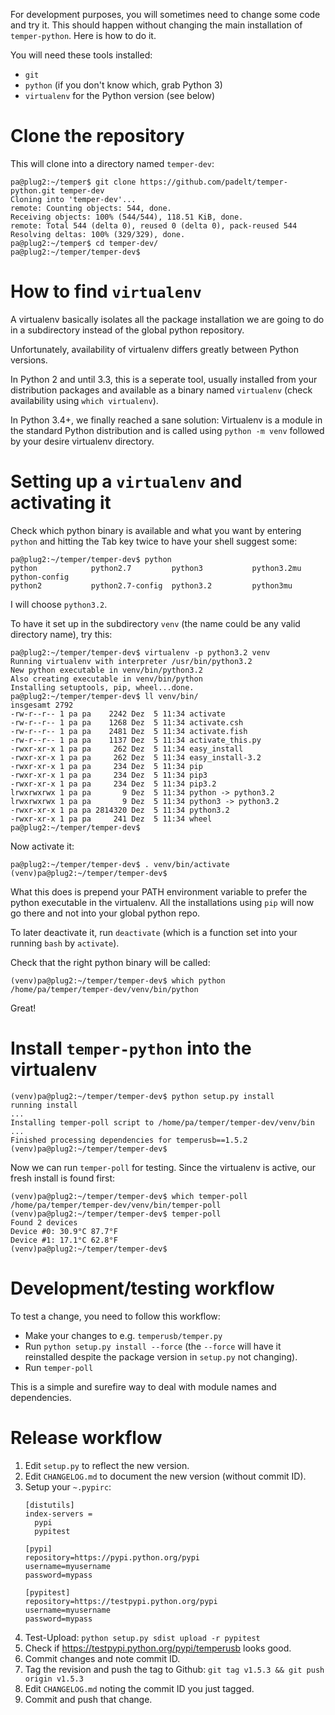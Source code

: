 For development purposes, you will sometimes need to change some code and try it.
This should happen without changing the main installation of `temper-python`.
Here is how to do it.

You will need these tools installed:

- `git`
- `python` (if you don't know which, grab Python 3)
- `virtualenv` for the Python version (see below)

# Clone the repository

This will clone into a directory named `temper-dev`:

```
pa@plug2:~/temper$ git clone https://github.com/padelt/temper-python.git temper-dev
Cloning into 'temper-dev'...
remote: Counting objects: 544, done.
Receiving objects: 100% (544/544), 118.51 KiB, done.
remote: Total 544 (delta 0), reused 0 (delta 0), pack-reused 544
Resolving deltas: 100% (329/329), done.
pa@plug2:~/temper$ cd temper-dev/
pa@plug2:~/temper/temper-dev$
```

# How to find `virtualenv`

A virtualenv basically isolates all the package installation we are going to do
in a subdirectory instead of the global python repository.

Unfortunately, availability of virtualenv differs greatly between Python versions.

In Python 2 and until 3.3, this is a seperate tool, usually installed from your distribution
packages and available as a binary named `virtualenv` (check availability using
`which virtualenv`).

In Python 3.4+, we finally reached a sane solution: Virtualenv is a module in
the standard Python distribution and is called using `python -m venv` followed
by your desire virtualenv directory.

# Setting up a `virtualenv` and activating it

Check which python binary is available and what you want by entering `python`
and hitting the Tab key twice to have your shell suggest some:

```
pa@plug2:~/temper/temper-dev$ python
python            python2.7         python3           python3.2mu       python-config
python2           python2.7-config  python3.2         python3mu
```

I will choose `python3.2`.


To have it set up in the subdirectory `venv` (the name could be any valid
directory name), try this:

```
pa@plug2:~/temper/temper-dev$ virtualenv -p python3.2 venv
Running virtualenv with interpreter /usr/bin/python3.2
New python executable in venv/bin/python3.2
Also creating executable in venv/bin/python
Installing setuptools, pip, wheel...done.
pa@plug2:~/temper/temper-dev$ ll venv/bin/
insgesamt 2792
-rw-r--r-- 1 pa pa    2242 Dez  5 11:34 activate
-rw-r--r-- 1 pa pa    1268 Dez  5 11:34 activate.csh
-rw-r--r-- 1 pa pa    2481 Dez  5 11:34 activate.fish
-rw-r--r-- 1 pa pa    1137 Dez  5 11:34 activate_this.py
-rwxr-xr-x 1 pa pa     262 Dez  5 11:34 easy_install
-rwxr-xr-x 1 pa pa     262 Dez  5 11:34 easy_install-3.2
-rwxr-xr-x 1 pa pa     234 Dez  5 11:34 pip
-rwxr-xr-x 1 pa pa     234 Dez  5 11:34 pip3
-rwxr-xr-x 1 pa pa     234 Dez  5 11:34 pip3.2
lrwxrwxrwx 1 pa pa       9 Dez  5 11:34 python -> python3.2
lrwxrwxrwx 1 pa pa       9 Dez  5 11:34 python3 -> python3.2
-rwxr-xr-x 1 pa pa 2814320 Dez  5 11:34 python3.2
-rwxr-xr-x 1 pa pa     241 Dez  5 11:34 wheel
pa@plug2:~/temper/temper-dev$
```

Now activate it:

```
pa@plug2:~/temper/temper-dev$ . venv/bin/activate
(venv)pa@plug2:~/temper/temper-dev$
```

What this does is prepend your PATH environment variable to prefer the python
executable in the virtualenv. All the installations using `pip` will now go
there and not into your global python repo.

To later deactivate it, run `deactivate` (which is a function set into your
running `bash` by `activate`).

Check that the right python binary will be called:

```
(venv)pa@plug2:~/temper/temper-dev$ which python
/home/pa/temper/temper-dev/venv/bin/python
```

Great!

# Install `temper-python` into the virtualenv

```
(venv)pa@plug2:~/temper/temper-dev$ python setup.py install
running install
...
Installing temper-poll script to /home/pa/temper/temper-dev/venv/bin
...
Finished processing dependencies for temperusb==1.5.2
(venv)pa@plug2:~/temper/temper-dev$
```

Now we can run `temper-poll` for testing. Since the virtualenv is active,
our fresh install is found first:
```
(venv)pa@plug2:~/temper/temper-dev$ which temper-poll
/home/pa/temper/temper-dev/venv/bin/temper-poll
(venv)pa@plug2:~/temper/temper-dev$ temper-poll
Found 2 devices
Device #0: 30.9°C 87.7°F
Device #1: 17.1°C 62.8°F
(venv)pa@plug2:~/temper/temper-dev$
```

# Development/testing workflow

To test a change, you need to follow this workflow:

- Make your changes to e.g. `temperusb/temper.py`
- Run `python setup.py install --force` (the `--force` will have it
  reinstalled despite the package version in `setup.py` not changing).
- Run `temper-poll`

This is a simple and surefire way to deal with module names and
dependencies.

# Release workflow

1. Edit `setup.py` to reflect the new version.
1. Edit `CHANGELOG.md` to document the new version (without commit ID).
1. Setup your `~.pypirc`:
   ```
   [distutils]
   index-servers =
     pypi
     pypitest

   [pypi]
   repository=https://pypi.python.org/pypi
   username=myusername
   password=mypass

   [pypitest]
   repository=https://testpypi.python.org/pypi
   username=myusername
   password=mypass
   ```` 
1. Test-Upload: `python setup.py sdist upload -r pypitest`
1. Check if https://testpypi.python.org/pypi/temperusb looks good.
1. Commit changes and note commit ID.
1. Tag the revision and push the tag to Github:
   `git tag v1.5.3 && git push origin v1.5.3`
1. Edit `CHANGELOG.md` noting the commit ID you just tagged.
1. Commit and push that change.

